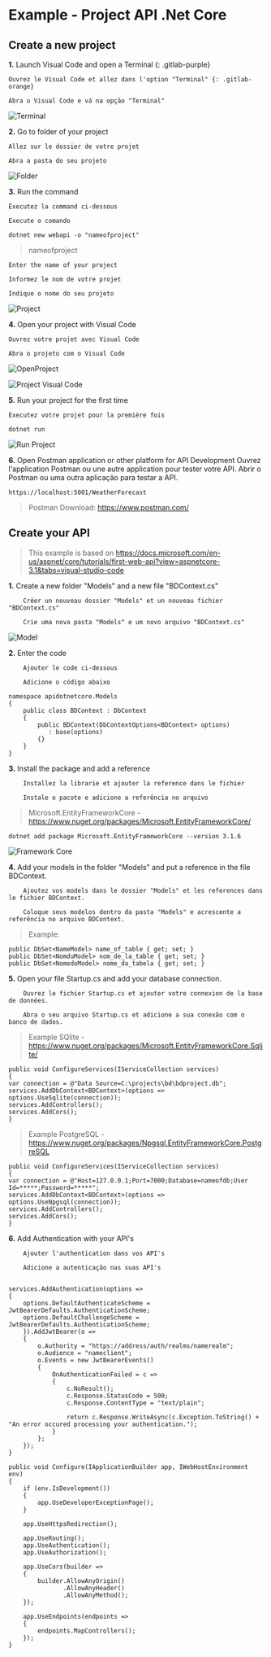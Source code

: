 # Example - Project API .Net Core

## Create a new project 

**1.** 
	Launch Visual Code and open a Terminal {: .gitlab-purple} 

	Ouvrez le Visual Code et allez dans l'option "Terminal" {: .gitlab-orange}

	Abra o Visual Code e vá na opção "Terminal"
	
![Terminal](./images/terminal.png)

**2.** 	Go to folder of your project

	Allez sur le dossier de votre projet

	Abra a pasta do seu projeto

![Folder](./images/folderproject.png)

**3.** 	Run the command

	Éxecutez la command ci-dessous

	Execute o comando 

```
dotnet new webapi -o "nameofproject"
```

> nameofproject 

	Enter the name of your project 

	Informez le nom de votre projet 

	Indique o nome do seu projeto

![Project](./images/createproject.png)

**4.** 	Open your project with Visual Code
	
	Ouvrez votre projet avec Visual Code
	
	Abra o projeto com o Visual Code

![OpenProject](./images/openproject.png)

![Project Visual Code](./images/vscode.png)

**5.** 	Run your project for the first time
	
	Éxecutez votre projet pour la première fois
	
```
dotnet run
```

![Run Project](./images/dotnetrunproject.png)

**6.** 	Open Postman application or other platform for API Development
	Ouvrez l'application Postman ou une autre application pour tester votre API.
	Abrir o Postman ou uma outra aplicação para testar a API.
	
```
https://localhost:5001/WeatherForecast
```

> Postman Download: https://www.postman.com/


## Create your API

> This example is based on https://docs.microsoft.com/en-us/aspnet/core/tutorials/first-web-api?view=aspnetcore-3.1&tabs=visual-studio-code

**1.** 	Create a new folder "Models" and a new file "BDContext.cs"

		Créer un nouveau dossier "Models" et un nouveau fichier "BDContext.cs"

		Crie uma nova pasta "Models" e um novo arquivo "BDContext.cs"
		
![Model](./images/model.png)

**2.** 	Enter the code

		Ajouter le code ci-dessous

		Adicione o código abaixo
		
```	
namespace apidotnetcore.Models
{
    public class BDContext : DbContext
    {
        public BDContext(DbContextOptions<BDContext> options)
           : base(options)
        {}
    }
}
```

**3.** 	Install the package and add a reference

		Installez la librarie et ajouter la reference dans le fichier

		Instale o pacote e adicione a referência no arquivo
	
> Microsoft.EntityFrameworkCore - https://www.nuget.org/packages/Microsoft.EntityFrameworkCore/

```	
dotnet add package Microsoft.EntityFrameworkCore --version 3.1.6
```	
![Framework Core](./images/frameworkcore.png)

**4.**	Add your models in the folder "Models" and put a reference in the file BDContext.

		Ajoutez vos models dans le dossier "Models" et les references dans le fichier BDContext.
		
		Coloque seus modelos dentro da pasta "Models" e acrescente a referência no arquivo BDContext.

 > Example: 
```	
public DbSet<NameModel> name_of_table { get; set; }
public DbSet<NomduModel> nom_de_la_table { get; set; }
public DbSet<NomedoModel> nome_da_tabela { get; set; }
```	
**5.** 	Open your file Startup.cs and add your database connection.

		Ouvrez le fichier Startup.cs et ajouter votre connexion de la base de données.
		
		Abra o seu arquivo Startup.cs et adicione a sua conexão com o banco de dados.
		
> Example SQlite - https://www.nuget.org/packages/Microsoft.EntityFrameworkCore.Sqlite/

```	
public void ConfigureServices(IServiceCollection services)
{
var connection = @"Data Source=C:\projects\bd\bdproject.db";
services.AddDbContext<BDContext>(options => options.UseSqlite(connection));
services.AddControllers();
services.AddCors();
}
```	
>  Example PostgreSQL - https://www.nuget.org/packages/Npgsql.EntityFrameworkCore.PostgreSQL

```	
public void ConfigureServices(IServiceCollection services)
{
var connection = @"Host=127.0.0.1;Port=7000;Database=nameofdb;User Id=*****;Password=*****";
services.AddDbContext<BDContext>(options => options.UseNpgsql(connection));
services.AddControllers();
services.AddCors();
}
```	

**6.** 	Add Authentication with your API's

		Ajouter l'authentication dans vos API's

		Adicione a autenticação nas suas API's

```	

services.AddAuthentication(options =>
{
	options.DefaultAuthenticateScheme = JwtBearerDefaults.AuthenticationScheme;
    options.DefaultChallengeScheme = JwtBearerDefaults.AuthenticationScheme;
    }).AddJwtBearer(o =>
    {
		o.Authority = "https://address/auth/realms/namerealm";
        o.Audience = "nameclient";
        o.Events = new JwtBearerEvents()
        {
			OnAuthenticationFailed = c =>
            {
				c.NoResult();
				c.Response.StatusCode = 500;
                c.Response.ContentType = "text/plain";

                return c.Response.WriteAsync(c.Exception.ToString() + "An error occured processing your authentication.");
            }
        };
    });
}
		 
public void Configure(IApplicationBuilder app, IWebHostEnvironment env)
{
	if (env.IsDevelopment())
    {
		app.UseDeveloperExceptionPage();
    }

    app.UseHttpsRedirection();

    app.UseRouting();
    app.UseAuthentication();
    app.UseAuthorization();

    app.UseCors(builder =>
    {
		builder.AllowAnyOrigin()
               .AllowAnyHeader()
               .AllowAnyMethod();
    });

    app.UseEndpoints(endpoints =>
    {
		endpoints.MapControllers();
    });
}
```	